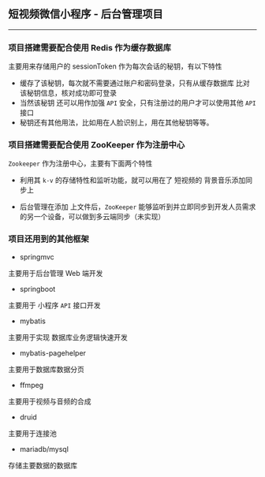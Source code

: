 ## 短视频微信小程序 - 后台管理项目

----

### 项目搭建需要配合使用 Redis 作为缓存数据库

主要用来存储用户的 sessionToken 作为每次会话的秘钥，有以下特性

- 缓存了该秘钥，每次就不需要通过账户和密码登录，只有从缓存数据库 比对 该秘钥信息，核对成功即可登录
- 当然该秘钥 还可以用作加强 `API` 安全，只有注册过的用户才可以使用其他 `API` 接口
- 秘钥还有其他用法，比如用在人脸识别上，用在其他秘钥等等。

### 项目搭建需要配合使用  ZooKeeper 作为注册中心

`Zookeeper` 作为注册中心，主要有下面两个特性

- 利用其 `k-v` 的存储特性和监听功能，就可以用在了 短视频的 背景音乐添加同步上

- 后台管理在添加 上文件后，`ZooKeeper` 能够监听到并立即同步到开发人员需求的另一个设备，可以做到多云端同步（未实现）

### 项目还用到的其他框架

- springmvc

主要用于后台管理 Web 端开发

- springboot

主要用于 小程序 `API` 接口开发

- mybatis

主要用于实现 数据库业务逻辑快速开发

- mybatis-pagehelper

主要用于数据库数据分页

- ffmpeg

主要用于视频与音频的合成

- druid

主要用于连接池

- mariadb/mysql

存储主要数据的数据库

## 

